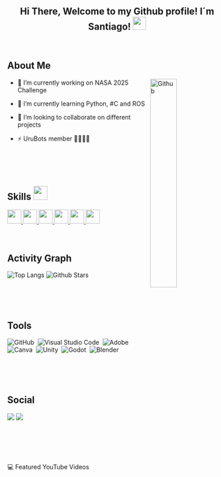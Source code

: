 <div align="center">
<h2> Hi There, Welcome to my Github profile! I´m Santiago! <img src="https://github.com/abdoachhoubi/abdoachhoubi/blob/main/gifs/Hi.gif" width="30"></h2>
</div>

<br>

<h2> About Me </h2>

<img width="35%" align="right" alt="Github" src="https://i.gifer.com/En1y.gif"/>

- 🔭 I’m currently working on NASA 2025 Challenge
  
- 🌱 I’m currently learning Python, #C and ROS
  
- 👯 I’m looking to collaborate on different projects
  
- ⚡ UruBots member 🤖🇺🇾🧉
</div>

<br>
<br>
<br>

<h2> Skills <img src = "https://media2.giphy.com/media/QssGEmpkyEOhBCb7e1/giphy.gif?cid=ecf05e47a0n3gi1bfqntqmob8g9aid1oyj2wr3ds3mg700bl&rid=giphy.gif" width = 32px> </h2>
<a href= https://github.com/Aditya664?tab=repositories&q=&type=&language=python&sort= > <img width ='32px' src ='https://raw.githubusercontent.com/rahulbanerjee26/githubAboutMeGenerator/main/icons/python.svg'> </a>
<a href= https://github.com/Aditya664?tab=repositories&q=&type=&language=javascript&sort= > <img width ='32px' src ='https://raw.githubusercontent.com/rahulbanerjee26/githubAboutMeGenerator/main/icons/javascript.svg'> </a>
<a href= https://github.com/Aditya664?tab=repositories&q=&type=&language=c&sort= > <img width ='32px' src ='https://raw.githubusercontent.com/rahulbanerjee26/githubAboutMeGenerator/main/icons/c.svg'> </a>
<a href= https://github.com/Aditya664?tab=repositories&q=&type=&language=css&sort= > <img width ='32px' src ='https://raw.githubusercontent.com/rahulbanerjee26/githubAboutMeGenerator/main/icons/css.svg'> </a>
<a href= https://github.com/Aditya664?tab=repositories&q=&type=&language=html&sort= > <img width ='32px' src ='https://raw.githubusercontent.com/rahulbanerjee26/githubAboutMeGenerator/main/icons/html.svg'> </a>
<a href= https://github.com/Aditya664?tab=repositories&q=&type=&language=csharp&sort= > <img width ='32px' src ='https://raw.githubusercontent.com/rahulbanerjee26/githubAboutMeGenerator/main/icons/csharp.svg'> </a>

<br>
<br>
<br>

<h2> Activity Graph </h2>

![Top Langs](https://github-readme-stats.vercel.app/api/top-langs/?username=Skuarex5&theme=tokyonight)
![Github Stars](https://github-readme-stats.vercel.app/api?username=Skuarex5&show_icons=true&locale=en&count_private=true&hide_rank=true&custom_title=My%20GitHub%20Stats&disable_animations=true&theme=tokyonight)

<br>
<br>
<br>

<h2>Tools</h2> 

![GitHub](https://img.shields.io/badge/github-%23121011.svg?style=for-the-badge&logo=github&logoColor=white)&nbsp;
![Visual Studio Code](https://img.shields.io/badge/Visual%20Studio%20Code-0078d7.svg?style=for-the-badge&logo=visual-studio-code&logoColor=white)&nbsp;
![Adobe](https://img.shields.io/badge/adobe-%23FF0000.svg?style=for-the-badge&logo=adobe&logoColor=white)&nbsp;
![Canva](https://img.shields.io/badge/Canva-%2300C4CC.svg?style=for-the-badge&logo=Canva&logoColor=white)&nbsp;
![Unity](https://img.shields.io/badge/unity-%23121011.svg?style=for-the-badge&logo=unity&logoColor=white)&nbsp;
![Godot](https://img.shields.io/badge/godot-%23121011.svg?style=for-the-badge&logo=github&logoColor=green)&nbsp;
![Blender](https://img.shields.io/badge/blender-%23121011.svg?style=for-the-badge&logo=blender&logoColor=orange)&nbsp;

<br>
<br>
<br>

<h2> Social </h2>

<a href="[https://www.youtube.com/channel/UCuGcIO6rrQkwZr4ex5oaB3w](https://www.youtube.com/@TheSkuarex)"><img src="https://img.shields.io/badge/youtube-e00101.svg?style=for-the-badge&logo=youtube&logoColor=ffffff"/></a>
<a href="[https://www.instagram.com/santi_20f/)"><img src="https://img.shields.io/badge/Instagram-%23E4405F.svg?style=for-the-badge&logo=Instagram&logoColor=white"/></a>

<br>
<br>
<br>

<h2></h2> 💻 Featured YouTube Videos </h2>

